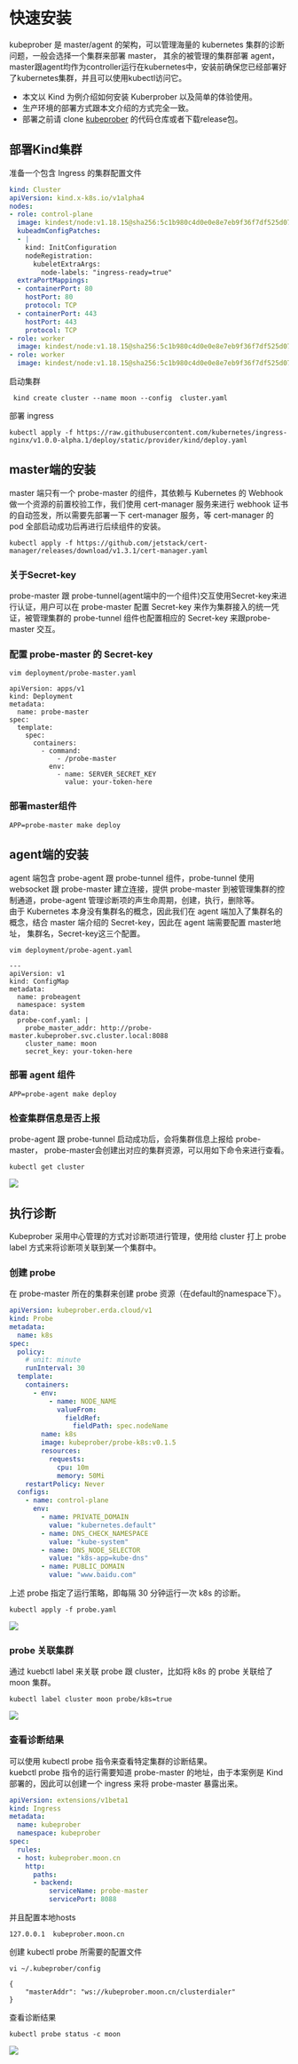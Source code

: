# 快速安装

kubeprober 是 master/agent 的架构，可以管理海量的 kubernetes 集群的诊断问题，一般会选择一个集群来部署 master， 其余的被管理的集群部署 agent，master跟agent均作为controller运行在kubernetes中，安装前确保您已经部署好了kubernetes集群，并且可以使用kubectl访问它。  
* 本文以 Kind 为例介绍如何安装 Kuberprober 以及简单的体验使用。  
* 生产环境的部署方式跟本文介绍的方式完全一致。
* 部署之前请 clone [kubeprober](https://github.com/erda-project/kubeprober) 的代码仓库或者下载release包。

## 部署Kind集群
准备一个包含 Ingress 的集群配置文件
``` yaml
kind: Cluster
apiVersion: kind.x-k8s.io/v1alpha4
nodes:
- role: control-plane
  image: kindest/node:v1.18.15@sha256:5c1b980c4d0e0e8e7eb9f36f7df525d079a96169c8a8f20d8bd108c0d0889cc4
  kubeadmConfigPatches:
  - |
    kind: InitConfiguration
    nodeRegistration:
      kubeletExtraArgs:
        node-labels: "ingress-ready=true"
  extraPortMappings:  
  - containerPort: 80
    hostPort: 80
    protocol: TCP
  - containerPort: 443
    hostPort: 443
    protocol: TCP
- role: worker
  image: kindest/node:v1.18.15@sha256:5c1b980c4d0e0e8e7eb9f36f7df525d079a96169c8a8f20d8bd108c0d0889cc4
- role: worker
  image: kindest/node:v1.18.15@sha256:5c1b980c4d0e0e8e7eb9f36f7df525d079a96169c8a8f20d8bd108c0d0889cc4
```
启动集群
```shell script
 kind create cluster --name moon --config  cluster.yaml
```
部署 ingress
```
kubectl apply -f https://raw.githubusercontent.com/kubernetes/ingress-nginx/v1.0.0-alpha.1/deploy/static/provider/kind/deploy.yaml

```

## master端的安装
master 端只有一个 probe-master 的组件，其依赖与 Kubernetes 的 Webhook做一个资源的前置校验工作，我们使用 cert-manager 服务来进行 webhook 证书的自动签发，所以需要先部署一下 cert-manager 服务，等 cert-manager 的 pod 全部启动成功后再进行后续组件的安装。
```shell script
kubectl apply -f https://github.com/jetstack/cert-manager/releases/download/v1.3.1/cert-manager.yaml
```
### 关于Secret-key  
probe-master 跟 probe-tunnel(agent端中的一个组件)交互使用Secret-key来进行认证，用户可以在 probe-master 配置 Secret-key 来作为集群接入的统一凭证，被管理集群的 probe-tunnel 组件也配置相应的 Secret-key 来跟probe-master 交互。  
### 配置 probe-master 的 Secret-key  
```shell script
vim deployment/probe-master.yaml

apiVersion: apps/v1
kind: Deployment
metadata:
  name: probe-master
spec:
  template:
    spec:
      containers:
        - command:
            - /probe-master
          env:
            - name: SERVER_SECRET_KEY
              value: your-token-here
```
### 部署master组件
```
APP=probe-master make deploy
```
## agent端的安装
agent 端包含 probe-agent 跟 probe-tunnel 组件，probe-tunnel 使用 websocket 跟 probe-master 建立连接，提供 probe-master 到被管理集群的控制通道，probe-agent 管理诊断项的声生命周期，创建，执行，删除等。  
由于 Kubernetes 本身没有集群名的概念，因此我们在 agent 端加入了集群名的概念，结合 master 端介绍的 Secret-key，因此在 agent 端需要配置 master地址， 集群名，Secret-key这三个配置。
```shell script
vim deployment/probe-agent.yaml

---
apiVersion: v1
kind: ConfigMap
metadata:
  name: probeagent
  namespace: system
data:
  probe-conf.yaml: |
    probe_master_addr: http://probe-master.kubeprober.svc.cluster.local:8088
    cluster_name: moon
    secret_key: your-token-here
```
### 部署 agent 组件
```shell script
APP=probe-agent make deploy
```
### 检查集群信息是否上报
probe-agent 跟 probe-tunnel 启动成功后，会将集群信息上报给 probe-master， probe-master会创建出对应的集群资源，可以用如下命令来进行查看。
```
kubectl get cluster
```
![](http://terminus-paas.oss-cn-hangzhou.aliyuncs.com/paas-doc/2021/09/01/323608da-3e03-4d8b-afc4-6450a755775c.png
)
## 执行诊断
Kubeprober 采用中心管理的方式对诊断项进行管理，使用给 cluster 打上 probe label 方式来将诊断项关联到某一个集群中。
### 创建 probe
在 probe-master 所在的集群来创建 probe 资源（在default的namespace下）。  
```yaml
apiVersion: kubeprober.erda.cloud/v1
kind: Probe
metadata:
  name: k8s
spec:
  policy:
    # unit: minute
    runInterval: 30
  template:
    containers:
      - env:
          - name: NODE_NAME
            valueFrom:
              fieldRef:
                fieldPath: spec.nodeName
        name: k8s
        image: kubeprober/probe-k8s:v0.1.5
        resources:
          requests:
            cpu: 10m
            memory: 50Mi
    restartPolicy: Never
  configs:
    - name: control-plane
      env:
        - name: PRIVATE_DOMAIN
          value: "kubernetes.default"
        - name: DNS_CHECK_NAMESPACE
          value: "kube-system"
        - name: DNS_NODE_SELECTOR
          value: "k8s-app=kube-dns"
        - name: PUBLIC_DOMAIN
          value: "www.baidu.com"
```
上述 probe 指定了运行策略，即每隔 30 分钟运行一次 k8s 的诊断。
```shell script
kubectl apply -f probe.yaml
```
![](http://terminus-paas.oss-cn-hangzhou.aliyuncs.com/paas-doc/2021/09/01/3dab7ffb-c23f-42ba-b5c4-a2630e75e6d7.png
)
### probe 关联集群
通过 kuebctl label 来关联 probe 跟 cluster，比如将 k8s 的 probe 关联给了 moon 集群。
```shell script
kubectl label cluster moon probe/k8s=true
```
![](http://terminus-paas.oss-cn-hangzhou.aliyuncs.com/paas-doc/2021/09/01/65c1bb73-454a-4bbf-bc9e-24a6f2a43da8.png
)
### 查看诊断结果
可以使用 kubectl probe 指令来查看特定集群的诊断结果。  
kuebctl probe 指令的运行需要知道 probe-master 的地址，由于本案例是 Kind 部署的，因此可以创建一个 ingress 来将 probe-master 暴露出来。
```yaml
apiVersion: extensions/v1beta1
kind: Ingress
metadata:
  name: kubeprober
  namespace: kubeprober
spec:
  rules:
  - host: kubeprober.moon.cn
    http:
      paths:
      - backend:
          serviceName: probe-master
          servicePort: 8088
```
并且配置本地hosts
```shell script
127.0.0.1  kubeprober.moon.cn
```
创建 kubectl probe 所需要的配置文件
```shell script
vi ~/.kubeprober/config

{
    "masterAddr": "ws://kubeprober.moon.cn/clusterdialer"
}
```
查看诊断结果
```shell script
kubectl probe status -c moon
```
![](http://terminus-paas.oss-cn-hangzhou.aliyuncs.com/paas-doc/2021/09/01/581ef1f2-2aef-493d-86b1-0f0e758e99d4.png)